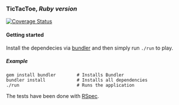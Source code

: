 ### TicTacToe, *Ruby version*

[![Coverage Status](https://coveralls.io/repos/github/Manzanit0/TicTacToeRB/badge.svg?branch=master)](https://coveralls.io/github/Manzanit0/TicTacToeRB?branch=master)

#### Getting started

Install the dependecies via [bundler](https://bundler.io/) and then simply run `./run` to play.

##### Example
 ```
 gem install bundler        # Installs Bundler
 bundler install            # Installs all dependencies
 ./run                      # Runs the application
 ```
 
 The tests have been done with [RSpec](http://rspec.info/).